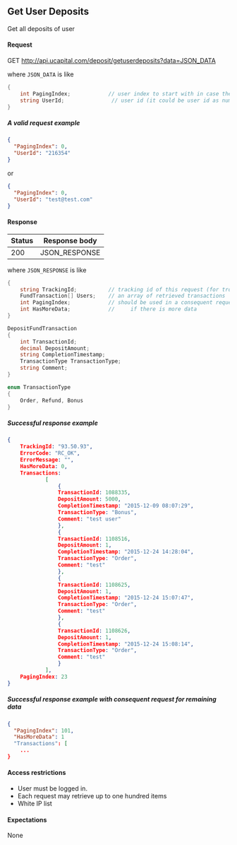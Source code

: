 ﻿## Get User Deposits

Get all deposits of user

#### Request

GET http://api.ucapital.com/deposit/getuserdeposits?data=JSON_DATA

where `JSON_DATA` is like

```C#
{  
    int PagingIndex;            // user index to start with in case there are more results
    string UserId;               // user id (it could be user id as number or user id as email)
}
```

##### A valid request example

```json
{
  "PagingIndex": 0,
  "UserId": "216354"
}
```
or
```json
{
  "PagingIndex": 0,
  "UserId": "test@test.com"
}
```

#### Response

Status | Response body
-------|--------------
200    | JSON_RESPONSE

where `JSON_RESPONSE` is like

```C#
{
    string TrackingId;          // tracking id of this request (for troubleshooting...)
    FundTransaction[] Users;    // an array of retrieved transactions
    int PagingIndex;            // should be used in a consequent request
    int HasMoreData;            //     if there is more data
}

DepositFundTransaction
{
    int TransactionId;
    decimal DepositAmount;
	string CompletionTimestamp;
	TransactionType TransactionType;
	string Comment;
}

enum TransactionType
{
    Order, Refund, Bonus
}
```

##### Successful response example

```json
{
	TrackingId: "93.50.93",
	ErrorCode: "RC_OK",
	ErrorMessage: "",
	HasMoreData: 0,
	Transactions: 
			[
				{
				TransactionId: 1088335,
				DepositAmount: 5000,
				CompletionTimestamp: "2015-12-09 08:07:29",
				TransactionType: "Bonus",
				Comment: "test user"
				},
				{
				TransactionId: 1108516,
				DepositAmount: 1,
				CompletionTimestamp: "2015-12-24 14:28:04",
				TransactionType: "Order",
				Comment: "test"
				},
				{
				TransactionId: 1108625,
				DepositAmount: 1,
				CompletionTimestamp: "2015-12-24 15:07:47",
				TransactionType: "Order",
				Comment: "test"
				},
				{
				TransactionId: 1108626,
				DepositAmount: 1,
				CompletionTimestamp: "2015-12-24 15:08:14",
				TransactionType: "Order",
				Comment: "test"
				}
			],
	PagingIndex: 23
}

```

##### Successful response example with consequent request for remaining data

```json
{
  "PagingIndex": 101,
  "HasMoreData": 1
  "Transactions": [
    ...
}
```


#### Access restrictions

- User must be logged in.
- Each request may retrieve up to one hundred items
- White IP list



#### Expectations

None
